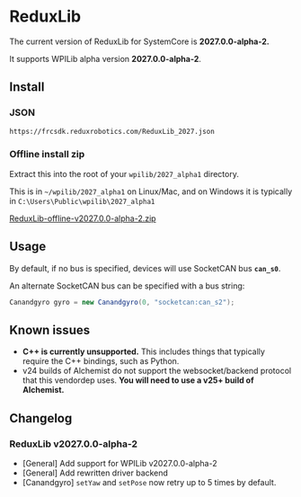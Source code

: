 # ReduxLib

The current version of ReduxLib for SystemCore is **2027.0.0-alpha-2.**

It supports WPILib alpha version **2027.0.0-alpha-2**.

## Install

### JSON

```txt
https://frcsdk.reduxrobotics.com/ReduxLib_2027.json
```

### Offline install zip

Extract this into the root of your `wpilib/2027_alpha1` directory.

This is in `~/wpilib/2027_alpha1` on Linux/Mac, and on Windows it is typically in `C:\Users\Public\wpilib\2027_alpha1`

[ReduxLib-offline-v2027.0.0-alpha-2.zip](https://frcsdk.reduxrobotics.com/offline/ReduxLib-offline-v2027.0.0-alpha-2.zip)

## Usage

By default, if no bus is specified, devices will use SocketCAN bus **`can_s0`**.

An alternate SocketCAN bus can be specified with a bus string:

```java
Canandgyro gyro = new Canandgyro(0, "socketcan:can_s2");
```

## Known issues

* **C++ is currently unsupported.** This includes things that typically require the C++ bindings, such as Python. 
* v24 builds of Alchemist do not support the websocket/backend protocol that this vendordep uses. 
  **You will need to use a v25+ build of Alchemist.**

## Changelog

### ReduxLib v2027.0.0-alpha-2

- [General] Add support for WPILib v2027.0.0-alpha-2
- [General] Add rewritten driver backend
- [Canandgyro] `setYaw` and `setPose` now retry up to 5 times by default.
